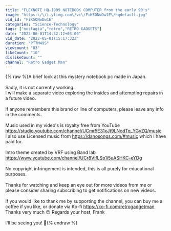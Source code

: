 ```yaml
---
title: "FLEXNOTE HQ-1999 NOTEBOOK COMPUTER from the early 90's"
image: "https:\/\/i.ytimg.com\/vi\/FiK5ONwDw1E\/hqdefault.jpg"
vid_id: "FiK5ONwDw1E"
categories: "Science-Technology"
tags: ["nostagia","retro","RETRO GADGETS"]
date: "2022-06-01T14:32:12+03:00"
vid_date: "2022-05-01T15:17:32Z"
duration: "PT7M49S"
viewcount: "83"
likeCount: "10"
dislikeCount: ""
channel: "Retro Gadget Man"
---
```

{% raw %}A brief look at this mystery notebook pc made in Japan.<br /><br />Sadly, it is not currently working.<br />I will make a separate video exploring the insides and attempting repairs in a future video.<br /><br />If anyone remembers this brand or line of computers, please leave any info in the comments.<br /><br />Music used in my video's is royalty free from YouTube <a rel="nofollow" target="blank" href="https://studio.youtube.com/channel/UCmr5E31xJt9LNodTq_YGvZQ/music">https://studio.youtube.com/channel/UCmr5E31xJt9LNodTq_YGvZQ/music</a>  <br />I also use Licensed music from <a rel="nofollow" target="blank" href="https://danosongs.com/#music">https://danosongs.com/#music</a> which I have paid for.<br /><br />Intro theme created by VRF using Band lab<br /><a rel="nofollow" target="blank" href="https://www.youtube.com/channel/UCr8VlfLSp1i5uASHKC-eYDg">https://www.youtube.com/channel/UCr8VlfLSp1i5uASHKC-eYDg</a><br /><br />No copyright infringement is intended, this is all purely for educational purposes.<br /><br />Thanks for watching and keep an eye out for more videos from me or please consider sharing subscribing to get notifications on new videos.  <br /><br />If you would like to thank me by supporting the channel, you can buy me a coffee if you like, or donate via Ko-fi  <a rel="nofollow" target="blank" href="https://ko-fi.com/retrogadgetman">https://ko-fi.com/retrogadgetman</a><br />Thanks very much 😉  Regards your host, Frank <br /><br />I'll be seeing you! 🙂{% endraw %}

